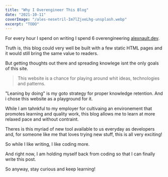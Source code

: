 ```yaml
---
title: "Why I Overengineer This Blog"
date: "2021-10-11"
coverImage: "/ales-nesetril-Im7lZjxeLhg-unsplash.webp"
excerpt: "TODO"
---
```


For every hour I spend on writing I spend 6 overengineering [alexnault.dev](https://alexnault.dev/).

Truth is, this blog could very well be built with a few static HTML pages and it would still bring the same value to readers.

But getting thoughts out there and spreading knowlege isnt the only goals of this site.

<!-- But this misses another very important aspect of this blog. It is a learning playground for tehc.

But i would be missing a great learning opportunity. In fact, this blog is a learning playground -->

> This website is a chance for playing around whit ideas, technologies and patterns.

"Leaning by doing" is my goto strategy for proper knowledge retention. And i chose this website as a playground for it.

<!-- The reason is simple: it's a great learning opportinity. -->

<!-- I chose this website/blog as a learning playground, free of constraints. -->

While I am tahnkful to my employer for cultivaing an environement that promotes learning and quality work, this blog allows me to learn at more relaxed pace and without contraint.

Theres is this myriad of new tool available to us everyday as developers and, for someone like me that loves trying new stuff, this is all very exciting!

So while I like writing, I like coding more.

<!-- On top of it, I am having a ton of fun doing it! -->

And right now, I am holding myself back from coding so that I can finally write this post.

<!-- As I am writing, I'm realizing this is time I could be spending on learning Prisma which I am currently iintegrating. -->

So anyway, stay curious and keep learning!
